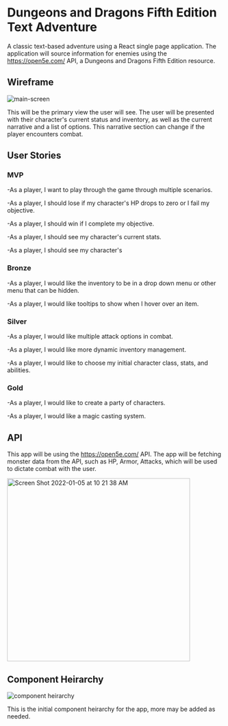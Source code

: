 # Dungeons and Dragons Fifth Edition Text Adventure #

A classic text-based adventure using a React single page application. The application will source information for enemies using the https://open5e.com/ API, a Dungeons and Dragons Fifth Edition resource. 

## Wireframe ##

![main-screen](https://user-images.githubusercontent.com/94239332/148244109-51db5cc3-4041-4229-af56-51493afe9cea.jpeg)

This will be the primary view the user will see. The user will be presented with their character's current status and inventory, as well as the current narrative and a list of options. This narrative section can change if the player encounters combat.

## User Stories ##

### MVP ###
-As a player, I want to play through the game through multiple scenarios.

-As a player, I should lose if my character's HP drops to zero or I fail my objective.

-As a player, I should win if I complete my objective.

-As a player, I should see my character's current stats.

-As a player, I should see my character's

### Bronze ###
-As a player, I would like the inventory to be in a drop down menu or other menu that can be hidden.

-As a player, I would like tooltips to show when I hover over an item.

### Silver ###
-As a player, I would like multiple attack options in combat.

-As a player, I would like more dynamic inventory management.

-As a player, I would like to choose my initial character class, stats, and abilities. 

### Gold ###
-As a player, I would like to create a party of characters.

-As a player, I would like a magic casting system.

## API ## 
This app will be using the https://open5e.com/ API. The app will be fetching monster data from the API, such as HP, Armor, Attacks, which will be used to dictate combat with the user.

<img width="427" alt="Screen Shot 2022-01-05 at 10 21 38 AM" src="https://user-images.githubusercontent.com/94239332/148244164-3ea82492-7138-4c46-a8f6-468b0e64dcc7.png">

## Component Heirarchy ##

![component heirarchy](https://user-images.githubusercontent.com/94239332/148244195-57cc1382-9963-4e87-bcb7-9ef3b6691ff5.jpeg)

This is the initial component heirarchy for the app, more may be added as needed.
